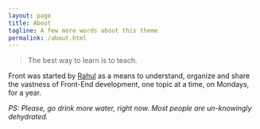 ```yaml
---
layout: page
title: About
tagline: A few more words about this theme
permalink: /about.html
---
```


>The best way to learn is to teach. 

Front was started by [Rahul](http://rahulxsharma.com) as a means to understand, organize and share the vastness of Front-End development, one topic at a time, on Mondays, for a year.

*PS: Please, go drink more water, right now. Most people are un-knowingly dehydrated.*

